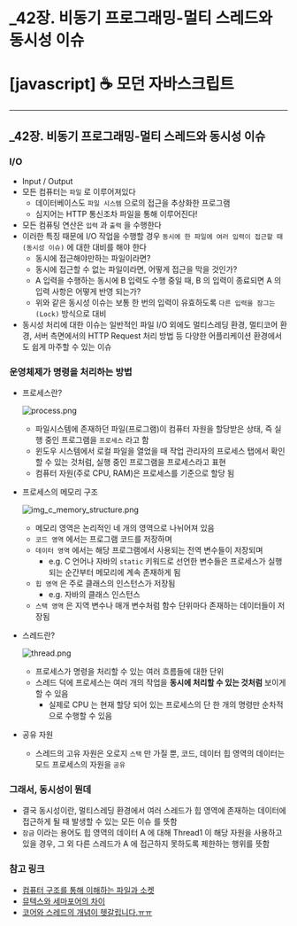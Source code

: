 # _42장. 비동기 프로그래밍-멀티 스레드와 동시성 이슈

# [javascript] ☕ 모던 자바스크립트

---

## _42장. 비동기 프로그래밍-멀티 스레드와 동시성 이슈

### I/O

- Input / Output
- 모든 컴퓨터는 `파일` 로 이루어져있다
    - 데이터베이스도 `파일 시스템` 으로의 접근을 추상화한 프로그램
    - 심지어는 HTTP 통신조차 파일을 통해 이루어진다!
- 모든 컴퓨팅 연산은 `입력` 과 `출력` 을 수행한다
- 이러한 특징 때문에 I/O 작업을 수행할 경우 `동시에 한 파일에 여러 입력이 접근할 때(동시성 이슈)` 에 대한 대비를 해야 한다
    - 동시에 접근해야만하는 파일이라면?
    - 동시에 접근할 수 없는 파일이라면, 어떻게 접근을 막을 것인가?
    - A 입력을 수행하는 동시에 B 입력도 수행 중일 때, B 의 입력이 종료되면 A 의 입력 사항은 어떻게 반영 되는가?
    - 위와 같은 동시성 이슈는 보통 한 번의 입력이 유효하도록 `다른 입력을 잠그는(Lock)` 방식으로 대비
- 동시성 처리에 대한 이슈는 일반적인 파일 I/O 외에도 멀티스레딩 환경, 멀티코어 환경, 서버 측면에서의 HTTP Request 처리 방법 등 다양한 어플리케이션 환경에서도 쉽게 마주할 수 있는 이슈

### 운영체제가 명령을 처리하는 방법

- 프로세스란?
    
    ![process.png](https://s3-us-west-2.amazonaws.com/secure.notion-static.com/762072f1-a0fe-4026-b488-c71e72f2f304/process.png)
    
    - 파일시스템에 존재하던 파일(프로그램)이 컴퓨터 자원을 할당받은 상태, 즉 실행 중인 프로그램을 `프로세스` 라고 함
    - 윈도우 시스템에서 로컬 파일을 열었을 때 작업 관리자의 프로세스 탭에서 확인할 수 있는 것처럼, 실행 중인 프로그램을 프로세스라고 표현
    - 컴퓨터 자원(주로 CPU, RAM)은 프로세스를 기준으로 할당 됨
- 프로세스의 메모리 구조
    
    ![img_c_memory_structure.png](https://s3-us-west-2.amazonaws.com/secure.notion-static.com/95132276-8246-4627-8c84-db29633de4e5/img_c_memory_structure.png)
    
    - 메모리 영역은 논리적인 네 개의 영역으로 나뉘어져 있음
    - `코드 영역` 에서는 프로그램 코드를 저장하며
    - `데이터 영역` 에서는 해당 프로그램에서 사용되는 전역 변수들이 저장되며
        - e.g. C 언어나 자바의 `static` 키워드로 선언한 변수들은 프로세스가 실행되는 순간부터 메모리에 계속 존재하게 됨
    - `힙 영역` 은 주로 클래스의 인스턴스가 저장됨
        - e.g. 자바의 클래스 인스턴스
    - `스택 영역` 은 지역 변수나 매개 변수처럼 함수 단위마다 존재하는 데이터들이 저장됨
- 스레드란?
    
    ![thread.png](https://s3-us-west-2.amazonaws.com/secure.notion-static.com/354bbca3-2c20-49eb-bff3-3b40335897e3/thread.png)
    
    - 프로세스가 명령을 처리할 수 있는 여러 흐름들에 대한 단위
    - 스레드 덕에 프로세스는 여러 개의 작업을 **동시에 처리할 수 있는 것처럼** 보이게 할 수 있음
        - 실제로 CPU 는 현재 할당 되어 있는 프로세스의 단 한 개의 명령만 순차적으로 수행할 수 있음
- 공유 자원
    - 스레드의 고유 자원은 오로지 `스택` 만  가질 뿐, 코드, 데이터 힙 영역의 데이터는 모드 프로세스의 자원을 `공유`

### 그래서, 동시성이 뭔데

- 결국 동시성이란, 멀티스레딩 환경에서 여러 스레드가 힙 영역에 존재하는 데이터에 접근하게 될 때 발생할 수 있는 모든 이슈 를 뜻함
- `잠금` 이라는 용어도 힙 영역의 데이터 A 에 대해 Thread1 이 해당 자원을 사용하고 있을 경우, 그 외 다른 스레드가 A 에 접근하지 못하도록 제한하는 행위를 뜻함

### 참고 링크

- [컴퓨터 구조를 통해 이해하는 파일과 소켓](https://velog.io/@hidaehyunlee/컴퓨터-구조를-통해-이해하는-파일File과-소켓Socket)
- [뮤텍스와 세마포어의 차이](https://worthpreading.tistory.com/90)
- [코어와 스레드의 개념이 헷갈립니다.ㅠㅠ](https://quasarzone.com/bbs/qf_cmr/views/12864)